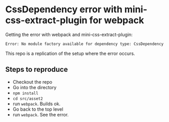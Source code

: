 # CssDependency error with mini-css-extract-plugin for webpack

Getting the error with webpack and mini-css-extract-plugin:

```
Error: No module factory available for dependency type: CssDependency
```

This repo is a replication of the setup where the error occurs.

## Steps to reproduce

- Checkout the repo
- Go into the directory
- `npm install`
- `cd src/asset2`
- run `webpack`. Builds ok.
- Go back to the top level
- run `webpack`. See the error.